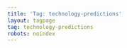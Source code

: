 ```yaml
---
title: 'Tag: technology-predictions'
layout: tagpage
tag: technology-predictions
robots: noindex
---
```


